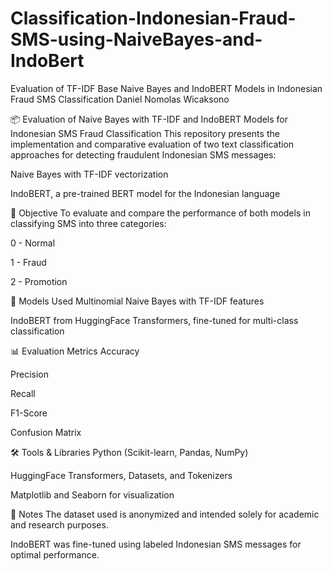 # Classification-Indonesian-Fraud-SMS-using-NaiveBayes-and-IndoBert
Evaluation of  TF-IDF Base Naive Bayes and IndoBERT Models in Indonesian Fraud SMS Classification Daniel Nomolas Wicaksono


📦 Evaluation of Naive Bayes with TF-IDF and IndoBERT Models for Indonesian SMS Fraud Classification
This repository presents the implementation and comparative evaluation of two text classification approaches for detecting fraudulent Indonesian SMS messages:

Naive Bayes with TF-IDF vectorization

IndoBERT, a pre-trained BERT model for the Indonesian language

🎯 Objective
To evaluate and compare the performance of both models in classifying SMS into three categories:

0 - Normal

1 - Fraud

2 - Promotion



🧪 Models Used
Multinomial Naive Bayes with TF-IDF features

IndoBERT from HuggingFace Transformers, fine-tuned for multi-class classification

📊 Evaluation Metrics
Accuracy

Precision

Recall

F1-Score

Confusion Matrix

🛠️ Tools & Libraries
Python (Scikit-learn, Pandas, NumPy)

HuggingFace Transformers, Datasets, and Tokenizers

Matplotlib and Seaborn for visualization

📌 Notes
The dataset used is anonymized and intended solely for academic and research purposes.

IndoBERT was fine-tuned using labeled Indonesian SMS messages for optimal performance.


